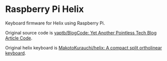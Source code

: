 
# Raspberry Pi Helix

Keyboard firmware for Helix using Raspberry Pi.

Original source code is [yaptb/BlogCode: Yet Another Pointless Tech Blog Article Code](https://github.com/yaptb/BlogCode).

Original helix keyboard is [MakotoKurauchi/helix: A compact split ortholinear keyboard](https://github.com/MakotoKurauchi/helix).

